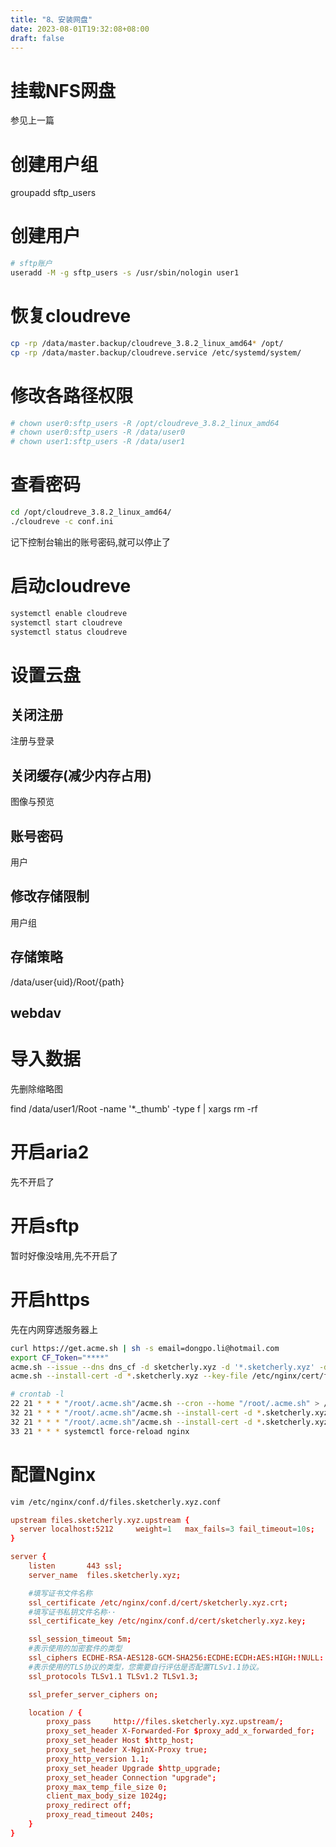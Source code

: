 ```yaml
---
title: "8、安装网盘"
date: 2023-08-01T19:32:08+08:00
draft: false
---
```


# 挂载NFS网盘
参见上一篇

# 创建用户组

groupadd sftp_users


# 创建用户
``` bash
# sftp账户
useradd -M -g sftp_users -s /usr/sbin/nologin user1
```

# 恢复cloudreve
``` bash
cp -rp /data/master.backup/cloudreve_3.8.2_linux_amd64* /opt/
cp -rp /data/master.backup/cloudreve.service /etc/systemd/system/
```

# 修改各路径权限
``` bash
# chown user0:sftp_users -R /opt/cloudreve_3.8.2_linux_amd64
# chown user0:sftp_users -R /data/user0
# chown user1:sftp_users -R /data/user1
```

# 查看密码
``` bash
cd /opt/cloudreve_3.8.2_linux_amd64/
./cloudreve -c conf.ini
```

记下控制台输出的账号密码,就可以停止了

<!-- 然后执行 -->
<!-- chown user0:sftp_users -R /opt/cloudreve_3.8.2_linux_amd64 -->





# 启动cloudreve
``` bash
systemctl enable cloudreve
systemctl start cloudreve
systemctl status cloudreve
```

# 设置云盘

## 关闭注册
注册与登录

## 关闭缓存(减少内存占用)
图像与预览

## 账号密码
用户

## 修改存储限制
用户组


## 存储策略
/data/user{uid}/Root/{path}


## webdav


# 导入数据
先删除缩略图

find /data/user1/Root -name '*._thumb' -type f | xargs rm -rf




# 开启aria2
先不开启了

# 开启sftp
暂时好像没啥用,先不开启了


# 开启https
先在内网穿透服务器上
<!-- KMtQJewUgUZWlND7K-RBjBLS5pW3LdhTgoCjWxUa -->

``` bash
curl https://get.acme.sh | sh -s email=dongpo.li@hotmail.com
export CF_Token="****"
acme.sh --issue --dns dns_cf -d sketcherly.xyz -d '*.sketcherly.xyz' -d '*.*.sketcherly.xyz'
acme.sh --install-cert -d *.sketcherly.xyz --key-file /etc/nginx/cert/files.sketcherly.xyz.key --fullchain-file /etc/nginx/cert/files.sketcherly.xyz.crt --reloadcmd "systemctl force-reload nginx"
```

``` bash
# crontab -l
22 21 * * * "/root/.acme.sh"/acme.sh --cron --home "/root/.acme.sh" > /dev/null
32 21 * * * "/root/.acme.sh"/acme.sh --install-cert -d *.sketcherly.xyz --key-file /etc/nginx/cert/files.sketcherly.xyz.key --fullchain-file /etc/nginx/cert/files.sketcherly.xyz.crt --reloadcmd "systemctl force-reload nginx"
32 21 * * * "/root/.acme.sh"/acme.sh --install-cert -d *.sketcherly.xyz --key-file /etc/nginx/cert/grafana.sketcherly.xyz.key --fullchain-file /etc/nginx/cert/grafana.sketcherly.xyz.crt --reloadcmd "systemctl force-reload nginx"
33 21 * * * systemctl force-reload nginx
```



# 配置Nginx

``` bash
vim /etc/nginx/conf.d/files.sketcherly.xyz.conf
```

``` conf
upstream files.sketcherly.xyz.upstream {
  server localhost:5212     weight=1   max_fails=3 fail_timeout=10s;
}

server {
    listen       443 ssl;
    server_name  files.sketcherly.xyz;

    #填写证书文件名称
    ssl_certificate /etc/nginx/conf.d/cert/sketcherly.xyz.crt;
    #填写证书私钥文件名称··
    ssl_certificate_key /etc/nginx/conf.d/cert/sketcherly.xyz.key;

    ssl_session_timeout 5m;
    #表示使用的加密套件的类型
    ssl_ciphers ECDHE-RSA-AES128-GCM-SHA256:ECDHE:ECDH:AES:HIGH:!NULL:!aNULL:!MD5:!ADH:!RC4;
    #表示使用的TLS协议的类型，您需要自行评估是否配置TLSv1.1协议。
    ssl_protocols TLSv1.1 TLSv1.2 TLSv1.3;

    ssl_prefer_server_ciphers on;

    location / {
        proxy_pass     http://files.sketcherly.xyz.upstream/;
        proxy_set_header X-Forwarded-For $proxy_add_x_forwarded_for;
        proxy_set_header Host $http_host;
        proxy_set_header X-NginX-Proxy true;
        proxy_http_version 1.1;
        proxy_set_header Upgrade $http_upgrade;
        proxy_set_header Connection "upgrade";
        proxy_max_temp_file_size 0;
        client_max_body_size 1024g;
        proxy_redirect off;
        proxy_read_timeout 240s;
    }
}

```